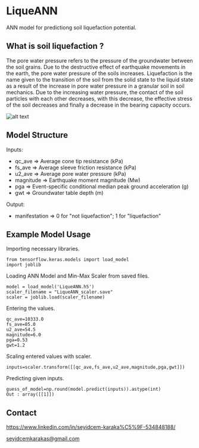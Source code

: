 # LiqueANN

ANN model for predictiong soil liquefaction potential.

## What is soil liquefaction ?

The pore water pressure refers to the pressure of the groundwater between the soil grains. Due to the destructive effect of earthquake movements in the earth, the pore water pressure of the soils increases. Liquefaction is the name given to the transition of the soil from the solid state to the liquid state as a result of the increase in pore water pressure in a granular soil in soil mechanics. Due to the increasing water pressure, the contact of the soil particles with each other decreases, with this decrease, the effective stress of the soil decreases and finally a decrease in the bearing capacity occurs.

![alt text](https://cdn.britannica.com/84/152184-050-0C74FF5D/qualities-soil.jpg)

## Model Structure

Inputs:

- qc_ave => Average cone tip resistance (kPa)
- fs_ave => Average sleeve friction resistance (kPa)
- u2_ave => Average pore water pressure (kPa)
- magnitude => Earthquake moment magnitude (Mw)
- pga => Event-specific conditional median peak ground acceleration (g)
- gwt => Groundwater table depth (m)
 
Output:

- manifestation => 0 for "not liquefaction"; 1 for "liquefaction"

## Example Model Usage

Importing necessary libraries.

```
from tensorflow.keras.models import load_model
import joblib
```

Loading ANN Model and Min-Max Scaler from saved files.

```
model = load_model('LiqueANN.h5')
scaler_filename = "LiqueANN_scaler.save"
scaler = joblib.load(scaler_filename) 
```

Entering the values.

```
qc_ave=10333.0
fs_ave=85.0
u2_ave=54.5
magnitude=6.0
pga=0.53
gwt=1.2
```

Scaling entered values with scaler.

```
inputs=scaler.transform([[qc_ave,fs_ave,u2_ave,magnitude,pga,gwt]])
```

Predicting given inputs.

```
guess_of_model=np.round(model.predict(inputs)).astype(int)
Out : array([[1]])
```

## Contact

https://www.linkedin.com/in/seyidcem-karaka%C5%9F-534848188/

seyidcemkarakas@gmail.com
